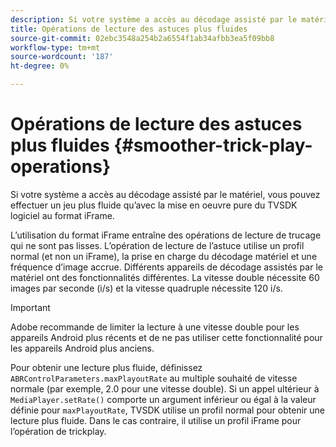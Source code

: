 ```yaml
---
description: Si votre système a accès au décodage assisté par le matériel, vous pouvez effectuer un jeu plus fluide qu’avec la mise en oeuvre pure du TVSDK logiciel au format iFrame.
title: Opérations de lecture des astuces plus fluides
source-git-commit: 02ebc3548a254b2a6554f1ab34afbb3ea5f09bb8
workflow-type: tm+mt
source-wordcount: '187'
ht-degree: 0%

---
```


# Opérations de lecture des astuces plus fluides {#smoother-trick-play-operations}

Si votre système a accès au décodage assisté par le matériel, vous pouvez effectuer un jeu plus fluide qu’avec la mise en oeuvre pure du TVSDK logiciel au format iFrame.

<!--<a id="section_3DBFD7A3D1C7453096D3D3885E786263"></a>-->

L’utilisation du format iFrame entraîne des opérations de lecture de trucage qui ne sont pas lisses. L’opération de lecture de l’astuce utilise un profil normal (et non un iFrame), la prise en charge du décodage matériel et une fréquence d’image accrue. Différents appareils de décodage assistés par le matériel ont des fonctionnalités différentes. La vitesse double nécessite 60 images par seconde (i/s) et la vitesse quadruple nécessite 120 i/s.

>[!IMPORTANT]
>
>Adobe recommande de limiter la lecture à une vitesse double pour les appareils Android plus récents et de ne pas utiliser cette fonctionnalité pour les appareils Android plus anciens.

Pour obtenir une lecture plus fluide, définissez `ABRControlParameters.maxPlayoutRate` au multiple souhaité de vitesse normale (par exemple, 2.0 pour une vitesse double). Si un appel ultérieur à `MediaPlayer.setRate()` comporte un argument inférieur ou égal à la valeur définie pour `maxPlayoutRate`, TVSDK utilise un profil normal pour obtenir une lecture plus fluide. Dans le cas contraire, il utilise un profil iFrame pour l’opération de trickplay.
